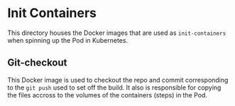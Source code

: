 # Init Containers

This directory houses the Docker images that are used as `init-containers` when spinning up the Pod in Kubernetes.

## Git-checkout

This Docker image is used to checkout the repo and commit corresponding to the `git push` used to set off the build. It also is responsible for copying the files accross to the volumes of the containers (steps) in the Pod.
